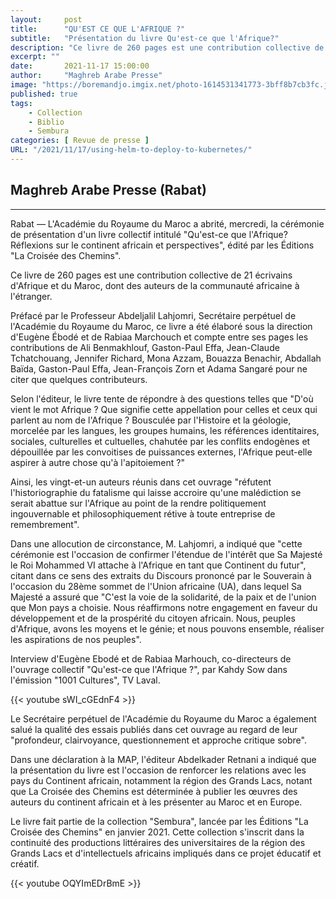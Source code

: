 ```yaml
---
layout:     post
title:      "QU'EST CE QUE L'AFRIQUE ?"
subtitle:   "Présentation du livre Qu'est-ce que l'Afrique?"
description: "Ce livre de 260 pages est une contribution collective de 21 écrivains d'Afrique et du Maroc, dont des auteurs de la communauté africaine à l'étranger.Rabat — L'Académie du Royaume du Maroc a abrité, mercredi, la cérémonie de présentation d'un livre collectif intitulé Qu'est-ce que l'Afrique? Réflexions sur le continent africain et perspectives, édité par les Éditions La Croisée des Chemins"
excerpt: ""
date:       2021-11-17 15:00:00
author:     "Maghreb Arabe Presse"
image: "https://boremandjo.imgix.net/photo-1614531341773-3bff8b7cb3fc.jpg"
published: true
tags:
    - Collection
    - Biblio
    - Sembura
categories: [ Revue de presse ]
URL: "/2021/11/17/using-helm-to-deploy-to-kubernetes/"
---
```


## Maghreb Arabe Presse (Rabat)
- - -
Rabat — L'Académie du Royaume du Maroc a abrité, mercredi, la cérémonie de présentation d'un livre collectif intitulé "Qu'est-ce que l'Afrique? Réflexions sur le continent africain et perspectives", édité par les Éditions "La Croisée des Chemins".

Ce livre de 260 pages est une contribution collective de 21 écrivains d'Afrique et du Maroc, dont des auteurs de la communauté africaine à l'étranger.

Préfacé par le Professeur Abdeljalil Lahjomri, Secrétaire perpétuel de l'Académie du Royaume du Maroc, ce livre a été élaboré sous la direction d'Eugène Ébodé et de Rabiaa Marchouch et compte entre ses pages les contributions de Ali Benmakhlouf, Gaston-Paul Effa, Jean-Claude Tchatchouang, Jennifer Richard, Mona Azzam, Bouazza Benachir, Abdallah Baïda, Gaston-Paul Effa, Jean-François Zorn et Adama Sangaré pour ne citer que quelques contributeurs.

Selon l'éditeur, le livre tente de répondre à des questions telles que "D'où vient le mot Afrique ? Que signifie cette appellation pour celles et ceux qui parlent au nom de l'Afrique ? Bousculée par l'Histoire et la géologie, morcelée par les langues, les groupes humains, les références identitaires, sociales, culturelles et cultuelles, chahutée par les conflits endogènes et dépouillée par les convoitises de puissances externes, l'Afrique peut-elle aspirer à autre chose qu'à l'apitoiement ?"

Ainsi, les vingt-et-un auteurs réunis dans cet ouvrage "réfutent l'historiographie du fatalisme qui laisse accroire qu'une malédiction se serait abattue sur l'Afrique au point de la rendre politiquement ingouvernable et philosophiquement rétive à toute entreprise de remembrement".

Dans une allocution de circonstance, M. Lahjomri, a indiqué que "cette cérémonie est l'occasion de confirmer l'étendue de l'intérêt que Sa Majesté le Roi Mohammed VI attache à l'Afrique en tant que Continent du futur", citant dans ce sens des extraits du Discours prononcé par le Souverain à l'occasion du 28ème sommet de l'Union africaine (UA), dans lequel Sa Majesté a assuré que "C'est la voie de la solidarité, de la paix et de l'union que Mon pays a choisie. Nous réaffirmons notre engagement en faveur du développement et de la prospérité du citoyen africain. Nous, peuples d'Afrique, avons les moyens et le génie; et nous pouvons ensemble, réaliser les aspirations de nos peuples".

Interview d'Eugène Ebodé et de Rabiaa Marhouch, co-directeurs de l'ouvrage collectif "Qu'est-ce que l'Afrique ?", par Kahdy Sow dans l'émission "1001 Cultures", TV Laval.

{{< youtube sWI_cGEdnF4 >}}

Le Secrétaire perpétuel de l'Académie du Royaume du Maroc a également salué la qualité des essais publiés dans cet ouvrage au regard de leur "profondeur, clairvoyance, questionnement et approche critique sobre".

Dans une déclaration à la MAP, l'éditeur Abdelkader Retnani a indiqué que la présentation du livre est l'occasion de renforcer les relations avec les pays du Continent africain, notamment la région des Grands Lacs, notant que La Croisée des Chemins est déterminée à publier les œuvres des auteurs du continent africain et à les présenter au Maroc et en Europe.

Le livre fait partie de la collection "Sembura", lancée par les Éditions "La Croisée des Chemins" en janvier 2021. Cette collection s'inscrit dans la continuité des productions littéraires des universitaires de la région des Grands Lacs et d'intellectuels africains impliqués dans ce projet éducatif et créatif.


{{< youtube OQYImEDrBmE >}}

